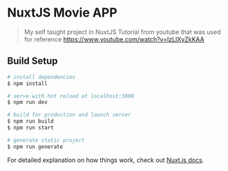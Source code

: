# NuxtJS Movie APP

> My self taught project in NuxtJS
> Tutorial from youtube that was used for reference https://www.youtube.com/watch?v=IzLIXyZkKAA




## Build Setup

```bash
# install dependencies
$ npm install

# serve with hot reload at localhost:3000
$ npm run dev

# build for production and launch server
$ npm run build
$ npm run start

# generate static project
$ npm run generate
```

For detailed explanation on how things work, check out [Nuxt.js docs](https://nuxtjs.org).

